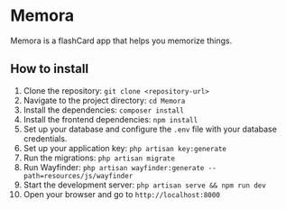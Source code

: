 # Memora
Memora is a flashCard app that helps you memorize things.

## How to install
1. Clone the repository: `git clone <repository-url>`
2. Navigate to the project directory: `cd Memora`
3. Install the dependencies: `composer install`
4. Install the frontend dependencies: `npm install`
5. Set up your database and configure the `.env` file with your database credentials.
6. Set up your application key: `php artisan key:generate`
7. Run the migrations: `php artisan migrate`
8. Run Wayfinder: `php artisan wayfinder:generate --path=resources/js/wayfinder`
8. Start the development server: `php artisan serve && npm run dev`
9. Open your browser and go to `http://localhost:8000`
